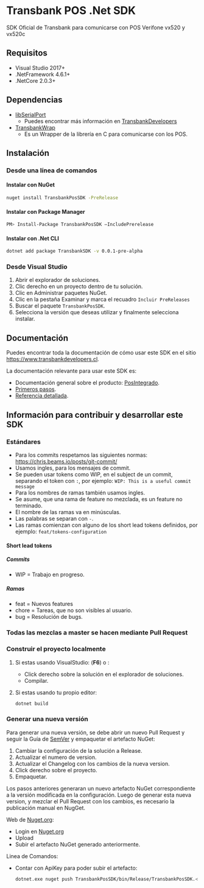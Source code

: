 # Transbank POS .Net SDK

SDK Oficial de Transbank para comunicarse con POS Verifone vx520 y vx520c

## Requisitos

- Visual Studio 2017+
- .NetFramework 4.6.1+
- .NetCore 2.0.3+

## Dependencias

- [libSerialPort](https://sigrok.org/wiki/Libserialport)
  - Puedes encontrar más información en [TransbankDevelopers](https://transbankdevelopers.cl/documentacion/posintegrado#libserialport)
- [TransbankWrap](https://github.com/TransbankDevelopers/transbank-pos-sdk-c)
  - Es un Wrapper de la librería en C para comunicarse con los POS.

## Instalación

### Desde una línea de comandos

#### Instalar con NuGet

```bash
nuget install TransbankPosSDK -PreRelease
```

#### Instalar con Package Manager

```bash
PM> Install-Package TransbankPosSDK –IncludePrerelease
```

#### Instalar con .Net CLI

```bash
dotnet add package TransbankSDK -v 0.0.1-pre-alpha
```

### Desde Visual Studio

1. Abrir el explorador de soluciones.
2. Clic derecho en un proyecto dentro de tu solución.
3. Clic en Administrar paquetes NuGet.
4. Clic en la pestaña Examinar y marca el recuadro `Incluir PreReleases`
5. Buscar el paquete `TransbankPosSDK`.
6. Selecciona la versión que deseas utilizar y finalmente selecciona instalar.

## Documentación

Puedes encontrar toda la documentación de cómo usar este SDK en el sitio <https://www.transbankdevelopers.cl>.

La documentación relevante para usar este SDK es:

- Documentación general sobre el producto: [PosIntegrado](https://transbankdevelopers.cl/producto/posintegrado).
- [Primeros pasos](https://transbankdevelopers.cl/documentacion/posintegrado).
- [Referencia detallada](https://transbankdevelopers.cl/referencia/posintegrado).

## Información para contribuir y desarrollar este SDK

### Estándares

- Para los commits respetamos las siguientes normas: <https://chris.beams.io/posts/git-commit/>
- Usamos ingles, para los mensajes de commit.
- Se pueden usar tokens como WIP, en el subject de un commit, separando el token con `:`, por ejemplo: `WIP: This is a useful commit message`
- Para los nombres de ramas también usamos ingles.
- Se asume, que una rama de feature no mezclada, es un feature no terminado.
- El nombre de las ramas va en minúsculas.
- Las palabras se separan con `-`.
- Las ramas comienzan con alguno de los short lead tokens definidos, por ejemplo: `feat/tokens-configuration`

#### Short lead tokens

##### Commits

- WIP = Trabajo en progreso.

##### Ramas

- feat = Nuevos features
- chore = Tareas, que no son visibles al usuario.
- bug = Resolución de bugs.

### Todas las mezclas a master se hacen mediante Pull Request

### Construir el proyecto localmente

1. Si estas usando VisualStudio: (**F6**) o :
    - Click derecho sobre la solución en el explorador de soluciones.
    - Compilar.
2. Si estas usando tu propio editor:

    ```bash
    dotnet build
    ```

### Generar una nueva versión

Para generar una nueva versión, se debe abrir un nuevo Pull Request y seguir la Guía de [SemVer](https://semver.org/) y empaquetar el artefacto NuGet:

1. Cambiar la configuración de la solución a Release.
2. Actualizar el numero de version.
3. Actualizar el Changelog con los cambios de la nueva version.
4. Click derecho sobre el proyecto.
5. Empaquetar.

Los pasos anteriores generaran un nuevo artefacto NuGet correspondiente a la versión modificada en la configuración.
Luego de generar esta nueva version, y mezclar el Pull Request con los cambios, es necesario la publicación manual en NugGet.

Web de [Nuget.org](https://www.nuget.org):

- Login en [Nuget.org](https://www.nuget.org)
- Upload
- Subir el artefacto NuGet generado anteriormente.

Linea de Comandos:

- Contar con ApiKey para poder subir el artefacto:

  ```bash
  dotnet.exe nuget push TransbankPosSDK/bin/Release/TransbankPosSDK.<version>-pre-alpha.nupkg -k <APIKEY> -s https://api.nuget.org/v3/index.json
  ```
